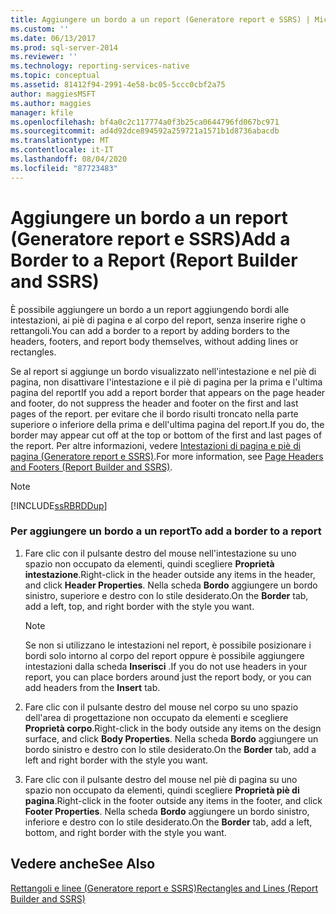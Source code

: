 ```yaml
---
title: Aggiungere un bordo a un report (Generatore report e SSRS) | Microsoft Docs
ms.custom: ''
ms.date: 06/13/2017
ms.prod: sql-server-2014
ms.reviewer: ''
ms.technology: reporting-services-native
ms.topic: conceptual
ms.assetid: 81412f94-2991-4e58-bc05-5ccc0cbf2a75
author: maggiesMSFT
ms.author: maggies
manager: kfile
ms.openlocfilehash: bf4a0c2c117774a0f3b25ca0644796fd067bc971
ms.sourcegitcommit: ad4d92dce894592a259721a1571b1d8736abacdb
ms.translationtype: MT
ms.contentlocale: it-IT
ms.lasthandoff: 08/04/2020
ms.locfileid: "87723483"
---
```

# <a name="add-a-border-to-a-report-report-builder-and-ssrs"></a><span data-ttu-id="825b8-102">Aggiungere un bordo a un report (Generatore report e SSRS)</span><span class="sxs-lookup"><span data-stu-id="825b8-102">Add a Border to a Report (Report Builder and SSRS)</span></span>
  <span data-ttu-id="825b8-103">È possibile aggiungere un bordo a un report aggiungendo bordi alle intestazioni, ai piè di pagina e al corpo del report, senza inserire righe o rettangoli.</span><span class="sxs-lookup"><span data-stu-id="825b8-103">You can add a border to a report by adding borders to the headers, footers, and report body themselves, without adding lines or rectangles.</span></span>  
  
 <span data-ttu-id="825b8-104">Se al report si aggiunge un bordo visualizzato nell'intestazione e nel piè di pagina, non disattivare l'intestazione e il piè di pagina per la prima e l'ultima pagina del report</span><span class="sxs-lookup"><span data-stu-id="825b8-104">If you add a report border that appears on the page header and footer, do not suppress the header and footer on the first and last pages of the report.</span></span> <span data-ttu-id="825b8-105">per evitare che il bordo risulti troncato nella parte superiore o inferiore della prima e dell'ultima pagina del report.</span><span class="sxs-lookup"><span data-stu-id="825b8-105">If you do, the border may appear cut off at the top or bottom of the first and last pages of the report.</span></span> <span data-ttu-id="825b8-106">Per altre informazioni, vedere [Intestazioni di pagina e piè di pagina &#40;Generatore report e SSRS&#41;](page-headers-and-footers-report-builder-and-ssrs.md).</span><span class="sxs-lookup"><span data-stu-id="825b8-106">For more information, see [Page Headers and Footers &#40;Report Builder and SSRS&#41;](page-headers-and-footers-report-builder-and-ssrs.md).</span></span>  
  
> [!NOTE]  
>  [!INCLUDE[ssRBRDDup](../../includes/ssrbrddup-md.md)]  
  
### <a name="to-add-a-border-to-a-report"></a><span data-ttu-id="825b8-107">Per aggiungere un bordo a un report</span><span class="sxs-lookup"><span data-stu-id="825b8-107">To add a border to a report</span></span>  
  
1.  <span data-ttu-id="825b8-108">Fare clic con il pulsante destro del mouse nell'intestazione su uno spazio non occupato da elementi, quindi scegliere **Proprietà intestazione**.</span><span class="sxs-lookup"><span data-stu-id="825b8-108">Right-click in the header outside any items in the header, and click **Header Properties**.</span></span> <span data-ttu-id="825b8-109">Nella scheda **Bordo** aggiungere un bordo sinistro, superiore e destro con lo stile desiderato.</span><span class="sxs-lookup"><span data-stu-id="825b8-109">On the **Border** tab, add a left, top, and right border with the style you want.</span></span>  
  
    > [!NOTE]  
    >  <span data-ttu-id="825b8-110">Se non si utilizzano le intestazioni nel report, è possibile posizionare i bordi solo intorno al corpo del report oppure è possibile aggiungere intestazioni dalla scheda **Inserisci** .</span><span class="sxs-lookup"><span data-stu-id="825b8-110">If you do not use headers in your report, you can place borders around just the report body, or you can add headers from the **Insert** tab.</span></span>  
  
2.  <span data-ttu-id="825b8-111">Fare clic con il pulsante destro del mouse nel corpo su uno spazio dell'area di progettazione non occupato da elementi e scegliere **Proprietà corpo**.</span><span class="sxs-lookup"><span data-stu-id="825b8-111">Right-click in the body outside any items on the design surface, and click **Body Properties**.</span></span> <span data-ttu-id="825b8-112">Nella scheda **Bordo** aggiungere un bordo sinistro e destro con lo stile desiderato.</span><span class="sxs-lookup"><span data-stu-id="825b8-112">On the **Border** tab, add a left and right border with the style you want.</span></span>  
  
3.  <span data-ttu-id="825b8-113">Fare clic con il pulsante destro del mouse nel piè di pagina su uno spazio non occupato da elementi, quindi scegliere **Proprietà piè di pagina**.</span><span class="sxs-lookup"><span data-stu-id="825b8-113">Right-click in the footer outside any items in the footer, and click **Footer Properties**.</span></span> <span data-ttu-id="825b8-114">Nella scheda **Bordo** aggiungere un bordo sinistro, inferiore e destro con lo stile desiderato.</span><span class="sxs-lookup"><span data-stu-id="825b8-114">On the **Border** tab, add a left, bottom, and right border with the style you want.</span></span>  
  
## <a name="see-also"></a><span data-ttu-id="825b8-115">Vedere anche</span><span class="sxs-lookup"><span data-stu-id="825b8-115">See Also</span></span>  
 [<span data-ttu-id="825b8-116">Rettangoli e linee &#40;Generatore report e SSRS&#41;</span><span class="sxs-lookup"><span data-stu-id="825b8-116">Rectangles and Lines &#40;Report Builder and SSRS&#41;</span></span>](rectangles-and-lines-report-builder-and-ssrs.md)  
  
  
